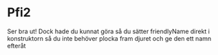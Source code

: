 # Pfi2

Ser bra ut! Dock hade du kunnat göra så du sätter friendlyName direkt i konstruktorn så du inte behöver plocka fram djuret och ge den ett namn efteråt
